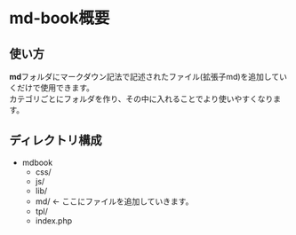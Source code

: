 md-book概要
===


使い方
---
**md**フォルダにマークダウン記法で記述されたファイル(拡張子md)を追加していくだけで使用できます。  
カテゴリごとにフォルダを作り、その中に入れることでより使いやすくなります。


ディレクトリ構成
---

- mdbook
	- css/
	- js/
	- lib/
	- md/ ← ここにファイルを追加していきます。
	- tpl/
	- index.php

